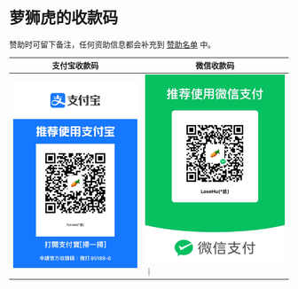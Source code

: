 # 萝狮虎的收款码

赞助时可留下备注，任何资助信息都会补充到 [赞助名单](sponsors.md) 中。

| 支付宝收款码                              | 微信收款码                              
|-------------------------------------|------------------------------------|
| ![支付宝收款码](./zfb.JPG) | ![微信收款码](./wechat.JPG) ｜